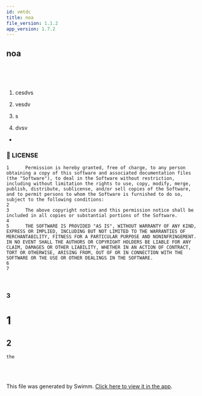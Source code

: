 ```yaml
---
id: vmtdc
title: noa
file_version: 1.1.2
app_version: 1.7.2
---
```


## noa

<!-- empty line --><br/>

<!-- empty line --><br/>

<!-- empty line --><br/>

1.  cesdvs

2.  vesdv

3.  s

4.  dvsv

*
<!-- NOTE-swimm-snippet: the lines below link your snippet to Swimm -->
### 📄 LICENSE
```
1      Permission is hereby granted, free of charge, to any person obtaining a copy of this software and associated documentation files (the "Software"), to deal in the Software without restriction, including without limitation the rights to use, copy, modify, merge, publish, distribute, sublicense, and/or sell copies of the Software, and to permit persons to whom the Software is furnished to do so, subject to the following conditions:
2      
3      The above copyright notice and this permission notice shall be included in all copies or substantial portions of the Software.
4      
5      THE SOFTWARE IS PROVIDED "AS IS", WITHOUT WARRANTY OF ANY KIND, EXPRESS OR IMPLIED, INCLUDING BUT NOT LIMITED TO THE WARRANTIES OF MERCHANTABILITY, FITNESS FOR A PARTICULAR PURPOSE AND NONINFRINGEMENT. IN NO EVENT SHALL THE AUTHORS OR COPYRIGHT HOLDERS BE LIABLE FOR ANY CLAIM, DAMAGES OR OTHER LIABILITY, WHETHER IN AN ACTION OF CONTRACT, TORT OR OTHERWISE, ARISING FROM, OUT OF OR IN CONNECTION WITH THE SOFTWARE OR THE USE OR OTHER DEALINGS IN THE SOFTWARE.
6      
7      
```

<br/>

### 3

# 1

## 2

`the`<swm-token data-swm-token=":LICENSE:3:36:36:`The above copyright notice and this permission notice shall be included in all copies or substantial portions of the Software.`"/>

<br/>

<br/>

This file was generated by Swimm. [Click here to view it in the app](https://swimm-web-app.web.app/repos/Z2l0aHViJTNBJTNBTm9hUmVwbyUzQSUzQU5vYW96ZXI=/docs/vmtdc).
